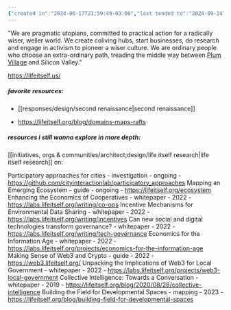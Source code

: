 ```yaml
---
{"created in":"2024-06-17T21:59:49-03:00","last tended to":"2024-09-24T16:29:41-03:00","tags":["organization","community","alchemy","design","metamodernism","metacrisis","🌱"],"dg-publish":true,"relevancescore":94,"notestage":["🌱"],"permalink":"/initiatives-orgs-and-communities/architect-design/life-itself/","dgPassFrontmatter":true,"created":"2024-06-17T21:59:49.025-03:00","updated":"2024-09-24T16:29:41.575-03:00"}
---
```


"We are pragmatic utopians, committed to practical action for a radically wiser, weller world. We create coliving hubs, start businesses, do research and engage in activism to pioneer a wiser culture. We are ordinary people who choose an extra-ordinary path, treading the middle way between [Plum Village](https://www.plumvillage.uk/) and Silicon Valley."

https://lifeitself.us/

##### favorite resources:

- [[responses/design/second renaissance\|second renaissance]]

- https://lifeitself.org/blog/domains-maps-rafts

##### resources i still wanna explore in more depth:

[[initiatives, orgs & communities/architect;design/life itself research\|life itself research]] on:

Participatory approaches for cities - investigation - ongoing - https://github.com/cityinteractionlab/participatory_approaches
Mapping an Emerging Ecosystem - guide - ongoing - https://lifeitself.org/ecosystem
Enhancing the Economics of Cooperatives - whitepaper - 2022 - https://labs.lifeitself.org/writing/co-ops
Incentive Mechanisms for Environmental Data Sharing - whitepaper - 2022 - https://labs.lifeitself.org/writing/incentives
Can new social and digital technologies transform governance? - whitepaper - 2022 - https://labs.lifeitself.org/writing/tech-governance
Economics for the Information Age - whitepaper - 2022 - https://labs.lifeitself.org/projects/economics-for-the-information-age
Making Sense of Web3 and Crypto - guide - 2022 - https://web3.lifeitself.org/
Unpacking the Implications of Web3 for Local Government - whitepaper - 2022 - https://labs.lifeitself.org/projects/web3-local-government
Collective Intelligence: Towards a Conversation - whitepaper - 2019 - https://lifeitself.org/blog/2020/08/28/collective-intelligence
Building the Field for Developmental Spaces - mapping - 2023 - https://lifeitself.org/blog/building-field-for-developmental-spaces